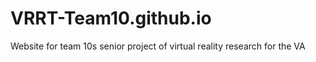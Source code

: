 # VRRT-Team10.github.io
Website for team 10s senior project of virtual reality research for the VA 
